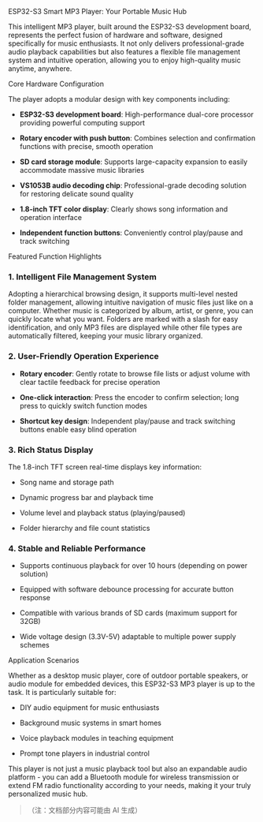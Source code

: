 ESP32-S3 Smart MP3 Player: Your Portable Music Hub



This intelligent MP3 player, built around the ESP32-S3 development board, represents the perfect fusion of hardware and software, designed specifically for music enthusiasts. It not only delivers professional-grade audio playback capabilities but also features a flexible file management system and intuitive operation, allowing you to enjoy high-quality music anytime, anywhere.


Core Hardware Configuration



The player adopts a modular design with key components including:




*   **ESP32-S3 development board**: High-performance dual-core processor providing powerful computing support


*   **Rotary encoder with push button**: Combines selection and confirmation functions with precise, smooth operation


*   **SD card storage module**: Supports large-capacity expansion to easily accommodate massive music libraries


*   **VS1053B audio decoding chip**: Professional-grade decoding solution for restoring delicate sound quality


*   **1.8-inch TFT color display**: Clearly shows song information and operation interface


*   **Independent function buttons**: Conveniently control play/pause and track switching


Featured Function Highlights



### 1. Intelligent File Management System&#xA;

Adopting a hierarchical browsing design, it supports multi-level nested folder management, allowing intuitive navigation of music files just like on a computer. Whether music is categorized by album, artist, or genre, you can quickly locate what you want. Folders are marked with a slash for easy identification, and only MP3 files are displayed while other file types are automatically filtered, keeping your music library organized.


### 2. User-Friendly Operation Experience&#xA;



*   **Rotary encoder**: Gently rotate to browse file lists or adjust volume with clear tactile feedback for precise operation


*   **One-click interaction**: Press the encoder to confirm selection; long press to quickly switch function modes


*   **Shortcut key design**: Independent play/pause and track switching buttons enable easy blind operation


### 3. Rich Status Display&#xA;

The 1.8-inch TFT screen real-time displays key information:




*   Song name and storage path


*   Dynamic progress bar and playback time


*   Volume level and playback status (playing/paused)


*   Folder hierarchy and file count statistics


### 4. Stable and Reliable Performance&#xA;



*   Supports continuous playback for over 10 hours (depending on power solution)


*   Equipped with software debounce processing for accurate button response


*   Compatible with various brands of SD cards (maximum support for 32GB)


*   Wide voltage design (3.3V-5V) adaptable to multiple power supply schemes


Application Scenarios



Whether as a desktop music player, core of outdoor portable speakers, or audio module for embedded devices, this ESP32-S3 MP3 player is up to the task. It is particularly suitable for:




*   DIY audio equipment for music enthusiasts


*   Background music systems in smart homes


*   Voice playback modules in teaching equipment


*   Prompt tone players in industrial control


This player is not just a music playback tool but also an expandable audio platform - you can add a Bluetooth module for wireless transmission or extend FM radio functionality according to your needs, making it your truly personalized music hub.


> （注：文档部分内容可能由 AI 生成）
>